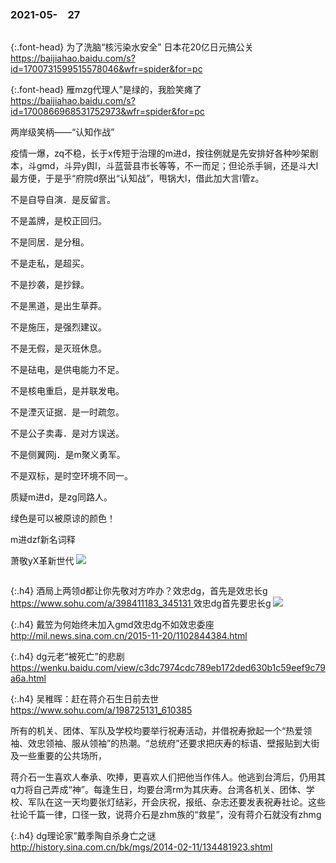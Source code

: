 ### 2021-05-　27
```note
```

{:.font-head}
为了洗脑“核污染水安全” 日本花20亿日元搞公关
<br>[
https://baijiahao.baidu.com/s?id=1700731599515578046&wfr=spider&for=pc
](
https://baijiahao.baidu.com/s?id=1700731599515578046&wfr=spider&for=pc
)

{:.font-head}
雁mzg代理人”是绿的，我脸笑瘫了
<br>[
https://baijiahao.baidu.com/s?id=1700866968531752973&wfr=spider&for=pc
](
https://baijiahao.baidu.com/s?id=1700866968531752973&wfr=spider&for=pc
)

两岸级笑柄——“认知作战”

疫情一爆，zq不稳，长于x传短于治理的m进d，按往例就是先安排好各种吵架剧本，斗gmd，斗异y舆l，斗蓝营县市长等等，不一而足；但论杀手锏，还是斗大l最方便，于是乎“府院d祭出“认知战”，甩锅大l，借此加大言l管z。

不是自导自演．是反留言。

不是盖牌，是校正回归。

不是同居．是分租。

不是走私，是超买。

不是抄袭，是抄録。

不是黑道，是出生草莽。

不是施压，是强烈建议。

不是无假，是灭班休息。

不是砝电，是供电能力不足。

不是核电重启，是并联发电。

不是湮灭证据．是一时疏忽。

不是公子卖毒．是对方误送。

不是侧翼网j．是m聚义勇军。

不是双标，是时空环境不同一。

质疑m进d，是zg同路人。

绿色是可以被原谅的颜色！

m进dzf新名词释

萧敬yX革新世代
![](http://pics5.baidu.com/feed/908fa0ec08fa513d1af26b9c09c3daf3b3fbd94a.jpeg?token=3968c6cb0ba7ad7982767b504f7f2fb9)

```tip
```

{:.h4}
酒局上两领d都让你先敬对方咋办？效忠dg，首先是效忠长g
<br>[
https://www.sohu.com/a/398411183_345131
](
https://www.sohu.com/a/398411183_345131
)
效忠dg首先要忠长g
![](http://p9.itc.cn/images01/20200529/fd72423fc53847a48eb2f6d447cdad7b.jpeg)

{:.h4}
戴笠为何始终未加入gmd效忠dg不如效忠委座
<br>[
http://mil.news.sina.com.cn/2015-11-20/1102844384.html
](
http://mil.news.sina.com.cn/2015-11-20/1102844384.html
)

{:.h4}
dg元老“被死亡”的悲剧
<br>[
https://wenku.baidu.com/view/c3dc7974cdc789eb172ded630b1c59eef9c79a6a.html
](
https://wenku.baidu.com/view/c3dc7974cdc789eb172ded630b1c59eef9c79a6a.html
)

{:.h4}
吴稚晖：赶在蒋介石生日前去世
<br>[
https://www.sohu.com/a/198725131_610385
](
https://www.sohu.com/a/198725131_610385
)

所有的机关、团体、军队及学校均要举行祝寿活动，并借祝寿掀起一个“热爱领袖、效忠领袖、服从领袖”的热潮。“总统府”还要求把庆寿的标语、壁报贴到大街及一些重要的公共场所，

蒋介石一生喜欢人奉承、吹捧，更喜欢人们把他当作伟人。他逃到台湾后，仍用其q力将自己弄成“神”。每逢生日，均要台湾rm为其庆寿。台湾各机关、团体、学校、军队在这一天均要张灯结彩，开会庆祝，报纸、杂志还要发表祝寿社论。这些社论千篇一律，口径一致，说蒋介石是zhm族的“救星”，没有蒋介石就没有zhmg

{:.h4}
dg理论家”戴季陶自杀身亡之谜
<br>[
http://history.sina.com.cn/bk/mgs/2014-02-11/134481923.shtml
](
http://history.sina.com.cn/bk/mgs/2014-02-11/134481923.shtml
)
